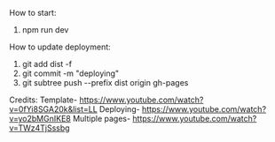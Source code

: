 How to start:
1. npm run dev

How to update deployment:
1. git add dist -f
2. git commit -m "deploying"
3. git subtree push --prefix dist origin gh-pages

Credits: 
Template- https://www.youtube.com/watch?v=0fYi8SGA20k&list=LL
Deploying- https://www.youtube.com/watch?v=yo2bMGnIKE8
Multiple pages- https://www.youtube.com/watch?v=TWz4TjSssbg
